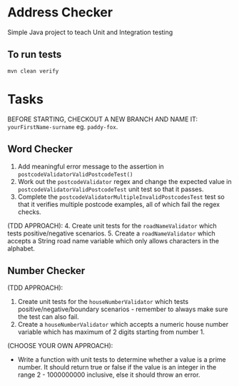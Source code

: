 # Address Checker
Simple Java project to teach Unit and Integration testing

## To run tests
`mvn clean verify`

# Tasks
BEFORE STARTING, CHECKOUT A NEW BRANCH AND NAME IT: `yourFirstName-surname` eg. `paddy-fox`.

## Word Checker
1. Add meaningful error message to the assertion in `postcodeValidatorValidPostcodeTest()`
2. Work out the `postcodeValidator` regex and change the expected value in `postcodeValidatorValidPostcodeTest` unit test so that it passes.
3. Complete the `postcodeValidatorMultipleInvalidPostcodesTest` test so that it verifies multiple postcode examples, all of which fail the regex checks.

(TDD APPROACH):
4. Create unit tests for the `roadNameValidator` which tests positive/negative scenarios.
5. Create a `roadNameValidator` which accepts a String road name variable which only allows characters in the alphabet.

## Number Checker
(TDD APPROACH):
1. Create unit tests for the `houseNumberValidator` which tests positive/negative/boundary scenarios - remember to always make sure the test can also fail.
2. Create a `houseNumberValidator` which accepts a numeric house number variable which has maximum of 2 digits starting from number 1.

(CHOOSE YOUR OWN APPROACH):
- Write a function with unit tests to determine whether a value is a prime number. 
It should return true or false if the value is an integer in the range 2 - 1000000000 inclusive, else it should throw an error.
